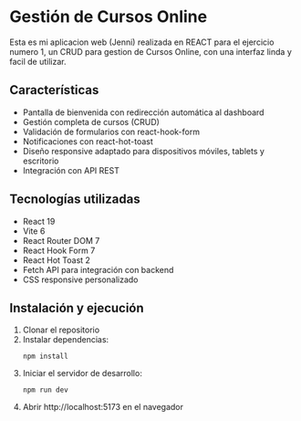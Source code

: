 # Gestión de Cursos Online

Esta es mi aplicacion web (Jenni) realizada en REACT para el ejercicio numero 1, un CRUD para gestion de Cursos Online, con una interfaz linda y facil de utilizar.

## Características

- Pantalla de bienvenida con redirección automática al dashboard
- Gestión completa de cursos (CRUD)
- Validación de formularios con react-hook-form
- Notificaciones con react-hot-toast
- Diseño responsive adaptado para dispositivos móviles, tablets y escritorio
- Integración con API REST

## Tecnologías utilizadas

- React 19
- Vite 6
- React Router DOM 7
- React Hook Form 7
- React Hot Toast 2
- Fetch API para integración con backend
- CSS responsive personalizado


## Instalación y ejecución

1. Clonar el repositorio
2. Instalar dependencias:
   ```
   npm install
   ```
3. Iniciar el servidor de desarrollo:
   ```
   npm run dev
   ```
4. Abrir http://localhost:5173 en el navegador



